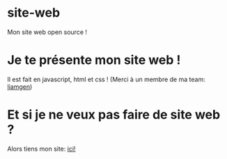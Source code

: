 # site-web
Mon site web open source !

# Je te présente mon site web !
Il est fait en javascript, html et css !
(Merci à un membre de ma team: [liamgen](https://github.com/liam-gen))

# Et si je ne veux pas faire de site web ?
Alors tiens mon site: [ici!](https://website.jgame.repl.co/)
